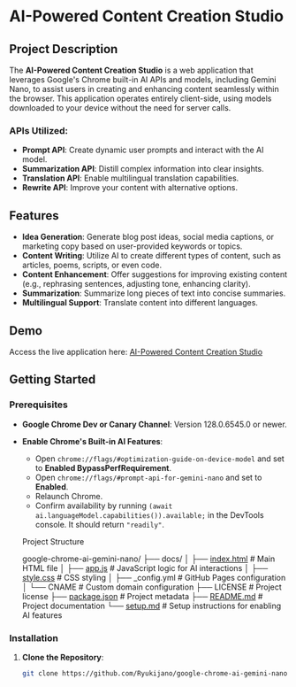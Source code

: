 # AI-Powered Content Creation Studio

## Project Description

The **AI-Powered Content Creation Studio** is a web application that leverages Google's Chrome built-in AI APIs and models, including Gemini Nano, to assist users in creating and enhancing content seamlessly within the browser. This application operates entirely client-side, using models downloaded to your device without the need for server calls.

### APIs Utilized:

- **Prompt API**: Create dynamic user prompts and interact with the AI model.
- **Summarization API**: Distill complex information into clear insights.
- **Translation API**: Enable multilingual translation capabilities.
- **Rewrite API**: Improve your content with alternative options.

## Features

- **Idea Generation**: Generate blog post ideas, social media captions, or marketing copy based on user-provided keywords or topics.
- **Content Writing**: Utilize AI to create different types of content, such as articles, poems, scripts, or even code.
- **Content Enhancement**: Offer suggestions for improving existing content (e.g., rephrasing sentences, adjusting tone, enhancing clarity).
- **Summarization**: Summarize long pieces of text into concise summaries.
- **Multilingual Support**: Translate content into different languages.

## Demo

Access the live application here: [AI-Powered Content Creation Studio](https://Ryukijano.github.io/google-chrome-ai-gemini-nano)

## Getting Started

### Prerequisites

- **Google Chrome Dev or Canary Channel**: Version 128.0.6545.0 or newer.
- **Enable Chrome's Built-in AI Features**:
  - Open `chrome://flags/#optimization-guide-on-device-model` and set to **Enabled BypassPerfRequirement**.
  - Open `chrome://flags/#prompt-api-for-gemini-nano` and set to **Enabled**.
  - Relaunch Chrome.
  - Confirm availability by running `(await ai.languageModel.capabilities()).available;` in the DevTools console. It should return `"readily"`.

  Project Structure
  
  google-chrome-ai-gemini-nano/
├── docs/
│   ├── [index.html](http://_vscodecontentref_/1)       # Main HTML file
│   ├── [app.js](http://_vscodecontentref_/2)           # JavaScript logic for AI interactions
│   ├── [style.css](http://_vscodecontentref_/3)        # CSS styling
│   ├── _config.yml      # GitHub Pages configuration
│   └── CNAME            # Custom domain configuration
├── LICENSE              # Project license
├── [package.json](http://_vscodecontentref_/4)         # Project metadata
├── [README.md](http://_vscodecontentref_/5)            # Project documentation
└── [setup.md](http://_vscodecontentref_/6)             # Setup instructions for enabling AI features



### Installation

1. **Clone the Repository**:

   ```bash
   git clone https://github.com/Ryukijano/google-chrome-ai-gemini-nano.git